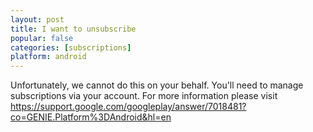 ```yaml
---
layout: post
title: I want to unsubscribe
popular: false
categories: [subscriptions]
platform: android
---
```

Unfortunately, we cannot do this on your behalf. You'll need to manage subscriptions via your account. For more information please visit https://support.google.com/googleplay/answer/7018481?co=GENIE.Platform%3DAndroid&hl=en
